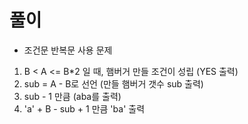# 풀이

- 조건문 반복문 사용 문제

1. B < A <= B*2 일 때, 햄버거 만들 조건이 성립 (YES 출력)
2. sub = A - B로 선언 (만들 햄버거 갯수 sub 출력)
3. sub - 1 만큼 (aba를 출력)
4. 'a' + B - sub + 1 만큼 'ba' 출력